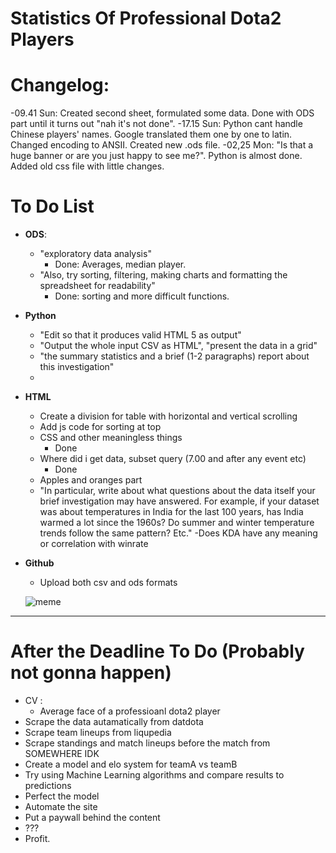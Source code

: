 Statistics Of Professional Dota2 Players 
========================
Changelog:
=========
-09.41 Sun: Created second sheet, formulated some data. Done with ODS part until it turns out "nah it's not done".
-17.15 Sun: Python cant handle Chinese players' names. Google translated them one by one to latin. Changed encoding to ANSII. Created new .ods file.
-02,25 Mon: "Is that a huge banner or are you just happy to see me?". Python is almost done. Added old css file with little changes. 

To Do List
=========
- **ODS**:
  - "exploratory data analysis"
    - Done: Averages, median player. 
  - "Also, try sorting, filtering, making charts and formatting the spreadsheet for readability"
    - Done: sorting and more difficult functions.
  
- **Python**
  - "Edit so that it produces valid HTML 5 as output"
  - "Output the whole input CSV as HTML",  "present the data in a grid"
  - "the summary statistics and a brief (1-2 paragraphs) report about this investigation"
  - 
  
- **HTML**
  - Create a division for table with horizontal and vertical scrolling
  - Add js code for sorting at top
  - CSS and other meaningless things
    - Done
  - Where did i get data, subset query (7.00 and after any event etc)
    - Done
  - Apples and oranges part
  - "In particular, write about what questions about the data itself your brief investigation may have answered. For
example, if your dataset was about temperatures in India for the last 100 years, has India warmed a lot since the
1960s? Do summer and winter temperature trends follow the same pattern? Etc."
    -Does KDA have any meaning or correlation with winrate
	
- **Github**
  - Upload both csv and ods formats
  
  ![meme](https://github.com/ituis17/a2-pikrua/blob/master/readme/not.jpg "meme")
------
After the Deadline To Do (Probably not gonna happen)
=========
- CV :
  - Average face of a professioanl dota2 player
- Scrape the data autamatically from datdota
- Scrape team lineups from liqupedia
- Scrape standings and match lineups before the match from SOMEWHERE IDK
- Create a model and elo system for teamA vs teamB
- Try using Machine Learning algorithms and compare results to predictions
- Perfect the model
- Automate the site
- Put a paywall behind the content
- ???
- Profit.
